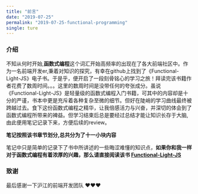 ```yaml
---
title: "前言"
date: "2019-07-25"
permalink: "2019-07-25-functional-programming"
single: ture
---
```


### 介绍

不知从何时开始,**函数式编程**这个词汇开始高频率的出现在了各大前端社区中。作为一名前端开发er,秉着对知识的探究，有幸在github上找到了《Functional-Light-JS》电子书。于是乎，便开启了一段刻骨铭心的学习之旅！拜读完该书籍作者花费了数周时间。。。这里的数周时间是没带任何的夸张成分。虽说《Functional-Light-JS》是轻量级的函数式编程入门书籍，可其中的内容却是十分的严谨，书本中更是充斥着各种复杂至微的细节。但好在陡峭的学习曲线最终被跨越过去。食下这份函数式编程之精华，让我倍感活力与兴奋，并深切的体会到了函数式编程所带来的裨益。但学习结束后总是要经过总结才能让知识长存于大脑,由此便用笔记记录下来，方便后续的review。

**笔记按照该书章节划分,总共分为了十一小块内容**

笔记中只是简单的记录下了书中所讲述的一些晦涩难懂的知识点，**如果你和我一样对于函数式编程有着浓厚的兴趣，那么请直接阅读该书 [Functional-Light-JS](https://github.com/fubaimaomei/Functional-Light-JS)**


### 致谢

最后感谢一下沪江的前端开发团队 ❤️❤️❤️
